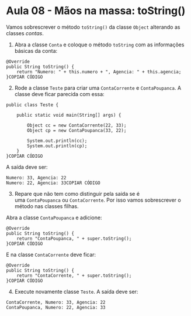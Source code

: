 # Aula 08 - Mãos na massa: toString()

Vamos sobrescrever o método `toString()` da classe `Object` alterando as classes *contas*.

1) Abra a classe `Conta` e coloque o método `toString` com as informações básicas da conta:

```
@Override
public String toString() {
    return "Numero: " + this.numero + ", Agencia: " + this.agencia;
}COPIAR CÓDIGO
```

2) Rode a classe `Teste` para criar uma `ContaCorrente` e `ContaPoupanca`. A classe deve ficar parecida com essa:

```
public class Teste {

    public static void main(String[] args) {

        Object cc = new ContaCorrente(22, 33);
        Object cp = new ContaPoupanca(33, 22);

        System.out.println(cc);
        System.out.println(cp);
    }
}COPIAR CÓDIGO
```

A saída deve ser:

```
Numero: 33, Agencia: 22
Numero: 22, Agencia: 33COPIAR CÓDIGO
```

3) Repare que não tem como distinguir pela saida se é uma `ContaPoupanca` ou `ContaCorrente`. Por isso vamos sobrescrever o método nas classes filhas.

Abra a classe `ContaPoupanca` e adicione:

```
@Override
public String toString() {
    return "ContaPoupanca, " + super.toString();
}COPIAR CÓDIGO
```

E na classe `ContaCorrente` deve ficar:

```
@Override
public String toString() {
    return "ContaCorrente, " + super.toString();
}COPIAR CÓDIGO
```

4) Execute novamente classe `Teste`. A saída deve ser:

```
ContaCorrente, Numero: 33, Agencia: 22
ContaPoupanca, Numero: 22, Agencia: 33
```